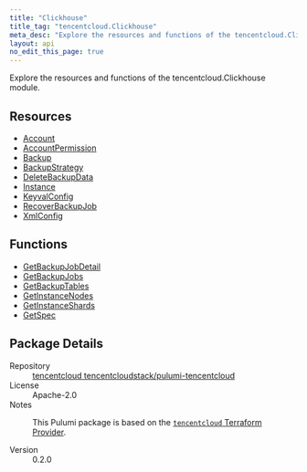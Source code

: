 ```yaml
---
title: "Clickhouse"
title_tag: "tencentcloud.Clickhouse"
meta_desc: "Explore the resources and functions of the tencentcloud.Clickhouse module."
layout: api
no_edit_this_page: true
---
```


<!-- WARNING: this file was generated by Pulumi Docs Generator. -->
<!-- Do not edit by hand unless you're certain you know what you are doing! -->

Explore the resources and functions of the tencentcloud.Clickhouse module.

<h2 id="resources">Resources</h2>
<ul class="api">
    <li><a href="account/" title="Account"><span class="api-symbol api-symbol--resource"></span>Account</a></li>
    <li><a href="accountpermission/" title="AccountPermission"><span class="api-symbol api-symbol--resource"></span>AccountPermission</a></li>
    <li><a href="backup/" title="Backup"><span class="api-symbol api-symbol--resource"></span>Backup</a></li>
    <li><a href="backupstrategy/" title="BackupStrategy"><span class="api-symbol api-symbol--resource"></span>BackupStrategy</a></li>
    <li><a href="deletebackupdata/" title="DeleteBackupData"><span class="api-symbol api-symbol--resource"></span>DeleteBackupData</a></li>
    <li><a href="instance/" title="Instance"><span class="api-symbol api-symbol--resource"></span>Instance</a></li>
    <li><a href="keyvalconfig/" title="KeyvalConfig"><span class="api-symbol api-symbol--resource"></span>KeyvalConfig</a></li>
    <li><a href="recoverbackupjob/" title="RecoverBackupJob"><span class="api-symbol api-symbol--resource"></span>RecoverBackupJob</a></li>
    <li><a href="xmlconfig/" title="XmlConfig"><span class="api-symbol api-symbol--resource"></span>XmlConfig</a></li>
</ul>

<h2 id="functions">Functions</h2>
<ul class="api">
    <li><a href="getbackupjobdetail/" title="GetBackupJobDetail"><span class="api-symbol api-symbol--function"></span>GetBackupJobDetail</a></li>
    <li><a href="getbackupjobs/" title="GetBackupJobs"><span class="api-symbol api-symbol--function"></span>GetBackupJobs</a></li>
    <li><a href="getbackuptables/" title="GetBackupTables"><span class="api-symbol api-symbol--function"></span>GetBackupTables</a></li>
    <li><a href="getinstancenodes/" title="GetInstanceNodes"><span class="api-symbol api-symbol--function"></span>GetInstanceNodes</a></li>
    <li><a href="getinstanceshards/" title="GetInstanceShards"><span class="api-symbol api-symbol--function"></span>GetInstanceShards</a></li>
    <li><a href="getspec/" title="GetSpec"><span class="api-symbol api-symbol--function"></span>GetSpec</a></li>
</ul>

<h2 id="package-details">Package Details</h2>
<dl class="package-details">
	<dt>Repository</dt>
	<dd><a href="https://github.com/tencentcloudstack/pulumi-tencentcloud">tencentcloud tencentcloudstack/pulumi-tencentcloud</a></dd>
	<dt>License</dt>
	<dd>Apache-2.0</dd>
	<dt>Notes</dt>
	<dd><p>This Pulumi package is based on the <a href="https://github.com/tencentcloudstack/terraform-provider-tencentcloud"><code>tencentcloud</code> Terraform Provider</a>.</p>
</dd>
	<dt>Version</dt>
	<dd>0.2.0</dd>
</dl>

